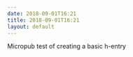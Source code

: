 ```yaml
---
date: 2018-09-01T16:21
title: 2018-09-01T16:21
layout: default
---
```


Micropub test of creating a basic h-entry